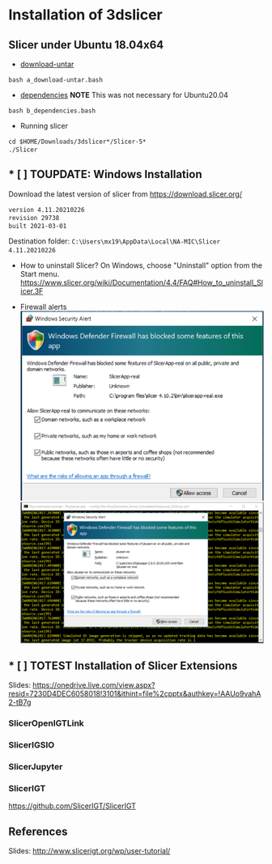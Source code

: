 # Installation of 3dslicer

## Slicer under Ubuntu 18.04x64
* [download-untar](a_download-untar.bash)
``` 
bash a_download-untar.bash
```

* [dependencies](b_dependencies.bash)
**NOTE** This was not necessary for Ubuntu20.04
```
bash b_dependencies.bash
```

* Running slicer 
```
cd $HOME/Downloads/3dslicer*/Slicer-5*
./Slicer 
```

## * [ ] TOUPDATE: Windows Installation
Download the latest version of slicer from https://download.slicer.org/
```
version 4.11.20210226
revision 29738
built 2021-03-01
``` 
Destination folder: `C:\Users\mx19\AppData\Local\NA-MIC\Slicer 4.11.20210226`

* How to uninstall Slicer?
On Windows, choose "Uninstall" option from the Start menu.
https://www.slicer.org/wiki/Documentation/4.4/FAQ#How_to_uninstall_Slicer.3F    

* Firewall alerts       
![f](../figures/firewall-networks-b-3d-slicer.PNG)   
![f](../figures/firewall-networks-a-3d-slicer.PNG)   
  

## * [ ] TOTEST Installation of Slicer Extensions
Slides: https://onedrive.live.com/view.aspx?resid=7230D4DEC6058018!3101&ithint=file%2cpptx&authkey=!AAUo9vahA2-tB7g
### SlicerOpenIGTLink
### SlicerIGSIO
### SlicerJupyter
### SlicerIGT
https://github.com/SlicerIGT/SlicerIGT

## References
Slides: http://www.slicerigt.org/wp/user-tutorial/ 
